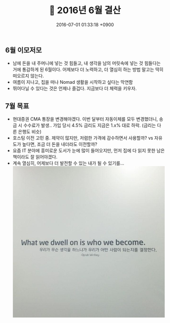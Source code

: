 ﻿---
layout: post
title: 📝 2016년 6월 결산
date: 2016-07-01 01:33:18 +0900
description: 2016년 6월 결산 # Add post description (optional)
img: report/2016-jun-1.jpg # Add image post (optional)
fig-caption: # Add figcaption (optional)
tags: [결산]
---
## 6월 이모저모

- 남에 돈을 내 주머니에 넣는 것 힘들고, 내 생각을 남의 머릿속에 넣는 것 힘들다는 거에 통감하게 된 6월이다. 어제보다 더 노력하고, 더 열심히 하는 방법 말고는 딱히 떠오르지 않는다.
- 여름이 지나고, 집을 떠나 Nomad 생활을 시작하고 싶다는 막연함
- 뛰어다닐 수 있다는 것은 언제나 즐겁다. 지금보다 더 체력을 키우자.

## 7월 목표

- 현대증권 CMA 통장을 변경해야겠다. 이번 달부터 자동이체를 모두 변경했더니, 송금 시 수수료가 발생.. 가입 당시 4.5% 금리도 지금은 1.x% 대로 하락. (금리는 다른 은행도 비슷)
- 호스팅 이전 고민 중. 제약이 많지만, 저렴한 가격에 감수하면서 사용할까? vs 자유도가 높다면, 조금 더 돈을 내더라도 이전할까?
- 요즘 IT 분야에 흥미로운 도서가 눈에 많이 들어오지만, 먼저 집에 다 읽지 못한 남은 책이라도 잘 읽어야겠다.
- 계속 열심히, 어제보다 더 발전할 수 있는 내가 될 수 있기를…
![2016-jun-1.jpg](/img/in-post/2016-jun-1.jpg)